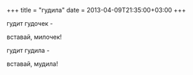 +++
title = "гудила"
date = 2013-04-09T21:35:00+03:00
+++

гудит гудочек - 

вставай, милочек!

гудит гудила -

вставай, мудила!


